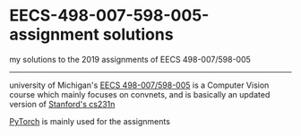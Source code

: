 # EECS-498-007-598-005-assignment solutions
my solutions to the 2019 assignments of EECS 498-007/598-005

------

university of Michigan's [EECS 498-007/598-005](https://web.eecs.umich.edu/~justincj/teaching/eecs498/FA2019/schedule.html) is a Computer Vision course which mainly focuses on convnets, and is basically an updated version of [Stanford's cs231n](http://cs231n.stanford.edu/2017/syllabus.html)

[PyTorch](https://pytorch.org/) is mainly used for the assignments 

